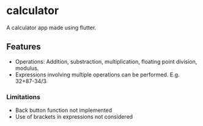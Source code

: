 # calculator

A calculator app made using flutter.

## Features

- Operations: Addition, substraction, multiplication, floating point division, modulus.
- Expressions involving multiple operations can be performed. E.g. 32+87-34/3

### Limitations

- Back button function not implemented
- Use of brackets in expressions not considered
